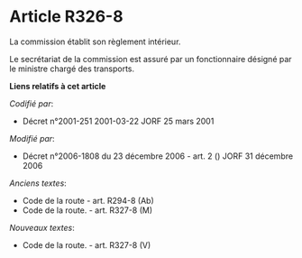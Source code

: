 # Article R326-8

La commission établit son règlement intérieur.

Le secrétariat de la commission est assuré par un fonctionnaire désigné par le ministre chargé des transports.

**Liens relatifs à cet article**

_Codifié par_:

  - Décret n°2001-251 2001-03-22 JORF 25 mars 2001

_Modifié par_:

  - Décret n°2006-1808 du 23 décembre 2006 - art. 2 () JORF 31 décembre 2006

_Anciens textes_:

  - Code de la route - art. R294-8 (Ab)
  - Code de la route. - art. R327-8 (M)

_Nouveaux textes_:

  - Code de la route. - art. R327-8 (V)
